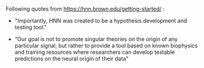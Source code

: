 <!--
# Title: 1.2 How HNN solves the Challenge by Bridging Scales
# Updated: 2024-01-16
#
# Contributors:
    # Dylan Daniels
-->

Following quotes from https://hnn.brown.edu/getting-started/ :

- "Importantly, HNN was created to be a hypothesis development and testing tool."

- “Our goal is not to promote singular theories on the origin of any particular signal, but rather to provide a tool based on known biophysics and training resources where researchers can develop testable predictions on the neural origin of their data”
